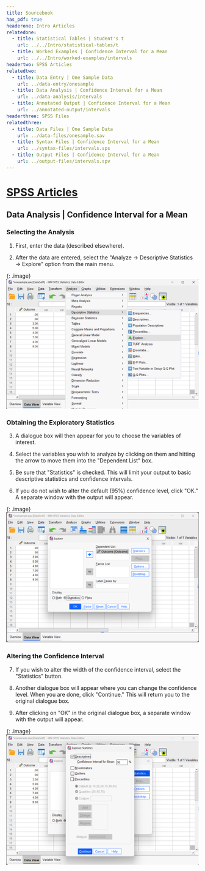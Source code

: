 ```yaml
---
title: Sourcebook
has_pdf: true
headerone: Intro Articles
relatedone:
  - title: Statistical Tables | Student's t
    url: ../../Intro/statistical-tables/t
  - title: Worked Examples | Confidence Interval for a Mean
    url: ../../Intro/worked-examples/intervals
headertwo: SPSS Articles
relatedtwo:
  - title: Data Entry | One Sample Data
    url: ../data-entry/onesample
  - title: Data Analysis | Confidence Interval for a Mean
    url: ../data-analysis/intervals
  - title: Annotated Output | Confidence Interval for a Mean
    url: ../annotated-output/intervals
headerthree: SPSS Files
relatedthree:
  - title: Data Files | One Sample Data
    url: ../data-files/onesample.sav
  - title: Syntax Files | Confidence Interval for a Mean
    url: ../syntax-files/intervals.sps
  - title: Output Files | Confidence Interval for a Mean
    url: ../output-files/intervals.spv
---
```


# [SPSS Articles](../index.md)

## Data Analysis | Confidence Interval for a Mean

### Selecting the Analysis 

 1. First, enter the data (described elsewhere). 

 2. After the data are entered, select the "Analyze → Descriptive Statistics → Explore" option from the main menu. 

{: .image}
![Screenshot for selecting analysis](intervals1.png)

### Obtaining the Exploratory Statistics

3. A dialogue box will then appear for you to choose the variables of interest. 

4. Select the variables you wish to analyze by clicking on them and hitting the arrow to move them into the "Dependent List" box.

5. Be sure that "Statistics" is checked. This will limit your output to basic descriptive statistics and confidence intervals.

6. If you do not wish to alter the default (95%) confidence level, click "OK." A separate window with the output will appear.

{: .image}
![Screenshot for obtaining statistics](intervals2.png)

### Altering the Confidence Interval

7. If you wish to alter the width of the confidence interval, select the "Statistics" button. 

8. Another dialogue box will appear where you can change the confidence level. When you are done, click "Continue." This will return you to the original dialogue box. 

9. After clicking on "OK" in the original dialogue box, a separate window with the output will appear.

{: .image}
![Screenshot for altering intervals](intervals3.png)
